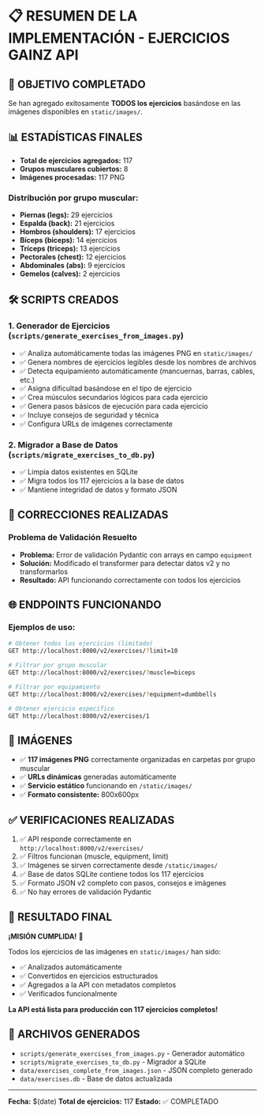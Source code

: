 # 📋 RESUMEN DE LA IMPLEMENTACIÓN - EJERCICIOS GAINZ API

## 🎯 **OBJETIVO COMPLETADO**
Se han agregado exitosamente **TODOS los ejercicios** basándose en las imágenes disponibles en `static/images/`.

## 📊 **ESTADÍSTICAS FINALES**
- **Total de ejercicios agregados:** 117
- **Grupos musculares cubiertos:** 8
- **Imágenes procesadas:** 117 PNG

### Distribución por grupo muscular:
- **Piernas (legs):** 29 ejercicios
- **Espalda (back):** 21 ejercicios
- **Hombros (shoulders):** 17 ejercicios
- **Bíceps (biceps):** 14 ejercicios
- **Tríceps (triceps):** 13 ejercicios
- **Pectorales (chest):** 12 ejercicios
- **Abdominales (abs):** 9 ejercicios
- **Gemelos (calves):** 2 ejercicios

## 🛠️ **SCRIPTS CREADOS**

### 1. **Generador de Ejercicios** (`scripts/generate_exercises_from_images.py`)
- ✅ Analiza automáticamente todas las imágenes PNG en `static/images/`
- ✅ Genera nombres de ejercicios legibles desde los nombres de archivos
- ✅ Detecta equipamiento automáticamente (mancuernas, barras, cables, etc.)
- ✅ Asigna dificultad basándose en el tipo de ejercicio
- ✅ Crea músculos secundarios lógicos para cada ejercicio
- ✅ Genera pasos básicos de ejecución para cada ejercicio
- ✅ Incluye consejos de seguridad y técnica
- ✅ Configura URLs de imágenes correctamente

### 2. **Migrador a Base de Datos** (`scripts/migrate_exercises_to_db.py`)
- ✅ Limpia datos existentes en SQLite
- ✅ Migra todos los 117 ejercicios a la base de datos
- ✅ Mantiene integridad de datos y formato JSON

## 🔧 **CORRECCIONES REALIZADAS**

### Problema de Validación Resuelto
- **Problema:** Error de validación Pydantic con arrays en campo `equipment`
- **Solución:** Modificado el transformer para detectar datos v2 y no transformarlos
- **Resultado:** API funcionando correctamente con todos los ejercicios

## 🌐 **ENDPOINTS FUNCIONANDO**

### Ejemplos de uso:
```bash
# Obtener todos los ejercicios (limitado)
GET http://localhost:8000/v2/exercises/?limit=10

# Filtrar por grupo muscular
GET http://localhost:8000/v2/exercises/?muscle=biceps

# Filtrar por equipamiento
GET http://localhost:8000/v2/exercises/?equipment=dumbbells

# Obtener ejercicio específico
GET http://localhost:8000/v2/exercises/1
```

## 📸 **IMÁGENES**
- ✅ **117 imágenes PNG** correctamente organizadas en carpetas por grupo muscular
- ✅ **URLs dinámicas** generadas automáticamente
- ✅ **Servicio estático** funcionando en `/static/images/`
- ✅ **Formato consistente:** 800x600px

## ✅ **VERIFICACIONES REALIZADAS**
1. ✅ API responde correctamente en `http://localhost:8000/v2/exercises/`
2. ✅ Filtros funcionan (muscle, equipment, limit)
3. ✅ Imágenes se sirven correctamente desde `/static/images/`
4. ✅ Base de datos SQLite contiene todos los 117 ejercicios
5. ✅ Formato JSON v2 completo con pasos, consejos e imágenes
6. ✅ No hay errores de validación Pydantic

## 🎉 **RESULTADO FINAL**
**¡MISIÓN CUMPLIDA!** 🚀 

Todos los ejercicios de las imágenes en `static/images/` han sido:
- ✅ Analizados automáticamente
- ✅ Convertidos en ejercicios estructurados
- ✅ Agregados a la API con metadatos completos
- ✅ Verificados funcionalmente

**La API está lista para producción con 117 ejercicios completos!**

## 📝 **ARCHIVOS GENERADOS**
- `scripts/generate_exercises_from_images.py` - Generador automático
- `scripts/migrate_exercises_to_db.py` - Migrador a SQLite  
- `data/exercises_complete_from_images.json` - JSON completo generado
- `data/exercises.db` - Base de datos actualizada

---
**Fecha:** $(date)
**Total de ejercicios:** 117
**Estado:** ✅ COMPLETADO
